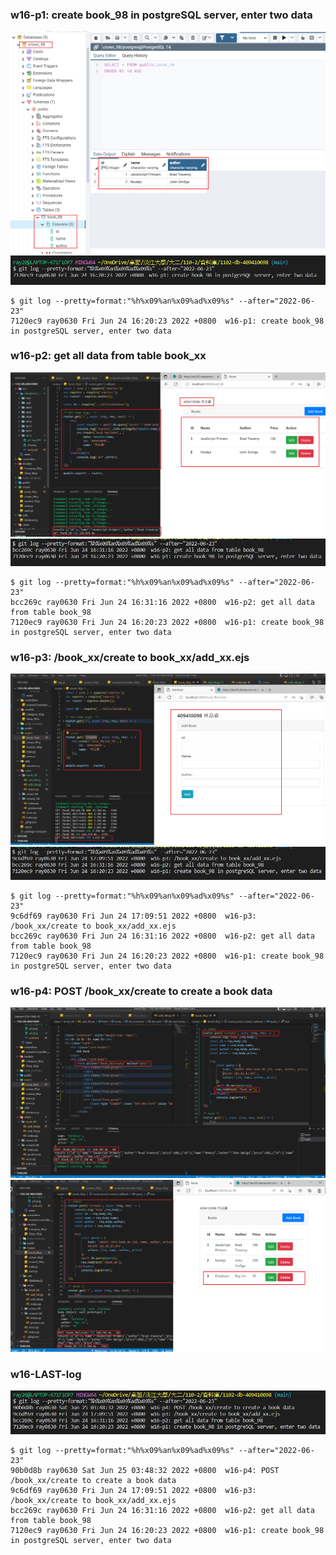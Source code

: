 ### w16-p1: create book_98 in postgreSQL server, enter two data

![](p1.png)
![](p1-log.JPG)
```
$ git log --pretty=format:"%h%x09%an%x09%ad%x09%s" --after="2022-06-23"
7120ec9 ray0630 Fri Jun 24 16:20:23 2022 +0800  w16-p1: create book_98 in postgreSQL server, enter two data
```
### w16-p2: get all data from table book_xx

![](p2.png)
![](p2-log.JPG)
```
$ git log --pretty=format:"%h%x09%an%x09%ad%x09%s" --after="2022-06-23"
bcc269c ray0630 Fri Jun 24 16:31:16 2022 +0800  w16-p2: get all data from table book_98
7120ec9 ray0630 Fri Jun 24 16:20:23 2022 +0800  w16-p1: create book_98 in postgreSQL server, enter two data
```

### w16-p3: /book_xx/create to book_xx/add_xx.ejs

![](p3.png)
![](p3-log.JPG)
```
$ git log --pretty=format:"%h%x09%an%x09%ad%x09%s" --after="2022-06-23"
9c6df69 ray0630 Fri Jun 24 17:09:51 2022 +0800  w16-p3: /book_xx/create to book_xx/add_xx.ejs
bcc269c ray0630 Fri Jun 24 16:31:16 2022 +0800  w16-p2: get all data from table book_98
7120ec9 ray0630 Fri Jun 24 16:20:23 2022 +0800  w16-p1: create book_98 in postgreSQL server, enter two data
```

### w16-p4: POST /book_xx/create to create a book data

![](p4-1.png)
![](p4-2.png)

### w16-LAST-log

![](last-log.JPG)
```
$ git log --pretty=format:"%h%x09%an%x09%ad%x09%s" --after="2022-06-23"
90b0d8b ray0630 Sat Jun 25 03:48:32 2022 +0800  w16-p4: POST /book_xx/create to create a book data
9c6df69 ray0630 Fri Jun 24 17:09:51 2022 +0800  w16-p3: /book_xx/create to book_xx/add_xx.ejs
bcc269c ray0630 Fri Jun 24 16:31:16 2022 +0800  w16-p2: get all data from table book_98
7120ec9 ray0630 Fri Jun 24 16:20:23 2022 +0800  w16-p1: create book_98 in postgreSQL server, enter two data
```
